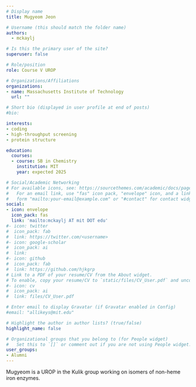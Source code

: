 ```yaml
---
# Display name
title: Mugyeom Jeon

# Username (this should match the folder name)
authors:
  - mckaylj

# Is this the primary user of the site?
superuser: false

# Role/position
role: Course V UROP

# Organizations/Affiliations
organizations:
- name: Massachusetts Institute of Technology
  url: ""

# Short bio (displayed in user profile at end of posts)
#bio: 

interests:
- coding
- high-throughput screening
- protein structure

education:
  courses:
  - course: SB in Chemistry
    institution: MIT
    year: expected 2025

# Social/Academic Networking
# For available icons, see: https://sourcethemes.com/academic/docs/page-builder/#icons
#   For an email link, use "fas" icon pack, "envelope" icon, and a link in the
#   form "mailto:your-email@example.com" or "#contact" for contact widget.
social:
- icon: envelope
  icon_pack: fas
  link: 'mailto:mckaylj AT mit DOT edu'
#- icon: twitter
#  icon_pack: fab
#  link: https://twitter.com/<username>
#- icon: google-scholar
#  icon_pack: ai
#  link: 
#- icon: github
#  icon_pack: fab
#  link: https://github.com/hjkgrp
# Link to a PDF of your resume/CV from the About widget.
# To enable, copy your resume/CV to `static/files/CV_User.pdf` and uncomment the lines below.
#- icon: cv
#  icon_pack: ai
#  link: files/CV_User.pdf

# Enter email to display Gravatar (if Gravatar enabled in Config)
#email: "allikeys@mit.edu"

# Highlight the author in author lists? (true/false)
highlight_name: false

# Organizational groups that you belong to (for People widget)
#   Set this to `[]` or comment out if you are not using People widget.
user_groups:
- Alumni
---
```

Mugyeom is a UROP in the Kulik group working on isomers of non-heme iron enzymes.
